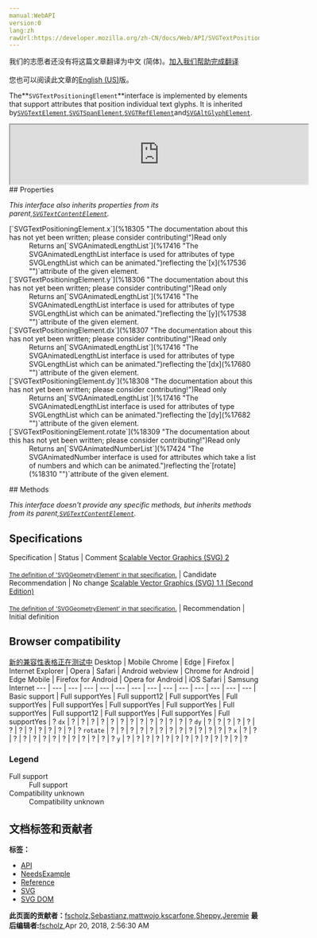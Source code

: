 ```yaml
---
manual:WebAPI
version:0
lang:zh
rawUrl:https://developer.mozilla.org/zh-CN/docs/Web/API/SVGTextPositioningElement
---
```




<bdi>我们的志愿者还没有将这篇文章翻译为<bdi>中文 (简体)</bdi>。[加入我们帮助完成翻译](%18304 "")<br></br>您也可以阅读此文章的[English (US)](%18256 "")版。</bdi>






The**`SVGTextPositioningElement`**interface is implemented by elements that support attributes that position individual text glyphs. It is inherited by[`SVGTextElement`](%18271 "The SVGTextElement interface corresponds to the <text> elements."),[`SVGTSpanElement`](%18254 "The SVGTSpanElement interface represents a <tspan> element."),[`SVGTRefElement`](%18247 "The SVGTRefElement interface corresponds to the <tref> elements.")and[`SVGAltGlyphElement`](%17345 "The SVGAltGlyphElement interface represents an <altglyph> element. This interface makes it possible to implement more sophisticated and particular glyph characters. For some textal representations as: ligatures (e.g. æ, ß, etc ), special-purpose fonts (e.g. musical symbols) or even alternate glyphs such as Asian text strings it is required that a different set of glyphs be used than the normal given character data.").

<iframe src='https://mdn.mozillademos.org/en-US/docs/Web/API/SVGTextPositioningElement$samples/inheritance_diagram?revision=1375658' width='600' height='120'></iframe>
## Properties<a name="Properties"></a>


<em>This interface also inherits properties from its parent,[`SVGTextContentElement`](%18270 "The SVGTextContentElement interface is implemented by elements that support rendering child text content. It is inherited by various text-related interfaces, such as SVGTextElement, SVGTSpanElement, SVGTRefElement, SVGAltGlyphElement and SVGTextPathElement.").</em>

<dl><dt id=''>[`SVGTextPositioningElement.x`](%18305 "The documentation about this has not yet been written; please consider contributing!")Read only</dt><dd>Returns an[`SVGAnimatedLengthList`](%17416 "The SVGAnimatedLengthList interface is used for attributes of type SVGLengthList which can be animated.")reflecting the`[x](%17536 "")`attribute of the given element.</dd><dt id=''>[`SVGTextPositioningElement.y`](%18306 "The documentation about this has not yet been written; please consider contributing!")Read only</dt><dd>Returns an[`SVGAnimatedLengthList`](%17416 "The SVGAnimatedLengthList interface is used for attributes of type SVGLengthList which can be animated.")reflecting the`[y](%17538 "")`attribute of the given element.</dd><dt id=''>[`SVGTextPositioningElement.dx`](%18307 "The documentation about this has not yet been written; please consider contributing!")Read only</dt><dd>Returns an[`SVGAnimatedLengthList`](%17416 "The SVGAnimatedLengthList interface is used for attributes of type SVGLengthList which can be animated.")reflecting the`[dx](%17680 "")`attribute of the given element.</dd><dt id=''>[`SVGTextPositioningElement.dy`](%18308 "The documentation about this has not yet been written; please consider contributing!")Read only</dt><dd>Returns an[`SVGAnimatedLengthList`](%17416 "The SVGAnimatedLengthList interface is used for attributes of type SVGLengthList which can be animated.")reflecting the`[dy](%17682 "")`attribute of the given element.</dd><dt id=''>[`SVGTextPositioningElement.rotate`](%18309 "The documentation about this has not yet been written; please consider contributing!")Read only</dt><dd>Returns an[`SVGAnimatedNumberList`](%17424 "The SVGAnimatedNumber interface is used for attributes which take a list of numbers and which can be animated.")reflecting the`[rotate](%18310 "")`attribute of the given element.</dd></dl>
## Methods<a name="Methods"></a>


<em>This interface doesn&#39;t provide any specific methods, but inherits methods from its parent,[`SVGTextContentElement`](%18270 "The SVGTextContentElement interface is implemented by elements that support rendering child text content. It is inherited by various text-related interfaces, such as SVGTextElement, SVGTSpanElement, SVGTRefElement, SVGAltGlyphElement and SVGTextPathElement.").</em>


## Specifications<a name="Specifications"></a>
Specification | Status | Comment 
[Scalable Vector Graphics (SVG) 2<br></br><small>The definition of &#39;SVGGeometryElement&#39; in that specification.</small>](%17902 "") | Candidate Recommendation | No change 
[Scalable Vector Graphics (SVG) 1.1 (Second Edition)<br></br><small>The definition of &#39;SVGGeometryElement&#39; in that specification.</small>](%18311 "") | Recommendation | Initial definition 


## Browser compatibility<a name="Browser_compatibility"></a>
[新的兼容性表格正在测试中<i></i>](%3360 "")
<abbr>Desktop<i></i></abbr> | <abbr>Mobile<i></i></abbr> 
<abbr>Chrome<i></i></abbr> | <abbr>Edge<i></i></abbr> | <abbr>Firefox<i></i></abbr> | <abbr>Internet Explorer<i></i></abbr> | <abbr>Opera<i></i></abbr> | <abbr>Safari<i></i></abbr> | <abbr>Android webview<i></i></abbr> | <abbr>Chrome for Android<i></i></abbr> | <abbr>Edge Mobile<i></i></abbr> | <abbr>Firefox for Android<i></i></abbr> | <abbr>Opera for Android<i></i></abbr> | <abbr>iOS Safari<i></i></abbr> | <abbr>Samsung Internet<i></i></abbr> 
 ---  |  ---  |  ---  |  ---  |  ---  |  ---  |  ---  |  ---  |  ---  |  ---  |  ---  |  ---  |  ---  |  ---  | 
Basic support | <abbr>Full support</abbr>Yes | <abbr>Full support</abbr>12 | <abbr>Full support</abbr>Yes | <abbr>Full support</abbr>Yes | <abbr>Full support</abbr>Yes | <abbr>Full support</abbr>Yes | <abbr>Full support</abbr>Yes | <abbr>Full support</abbr>Yes | <abbr>Full support</abbr>12 | <abbr>Full support</abbr>Yes | <abbr>Full support</abbr>Yes | <abbr>Full support</abbr>Yes | <abbr>?</abbr> 
`dx` | <abbr>?</abbr> | <abbr>?</abbr> | <abbr>?</abbr> | <abbr>?</abbr> | <abbr>?</abbr> | <abbr>?</abbr> | <abbr>?</abbr> | <abbr>?</abbr> | <abbr>?</abbr> | <abbr>?</abbr> | <abbr>?</abbr> | <abbr>?</abbr> | <abbr>?</abbr> 
`dy` | <abbr>?</abbr> | <abbr>?</abbr> | <abbr>?</abbr> | <abbr>?</abbr> | <abbr>?</abbr> | <abbr>?</abbr> | <abbr>?</abbr> | <abbr>?</abbr> | <abbr>?</abbr> | <abbr>?</abbr> | <abbr>?</abbr> | <abbr>?</abbr> | <abbr>?</abbr> 
`rotate` | <abbr>?</abbr> | <abbr>?</abbr> | <abbr>?</abbr> | <abbr>?</abbr> | <abbr>?</abbr> | <abbr>?</abbr> | <abbr>?</abbr> | <abbr>?</abbr> | <abbr>?</abbr> | <abbr>?</abbr> | <abbr>?</abbr> | <abbr>?</abbr> | <abbr>?</abbr> 
`x` | <abbr>?</abbr> | <abbr>?</abbr> | <abbr>?</abbr> | <abbr>?</abbr> | <abbr>?</abbr> | <abbr>?</abbr> | <abbr>?</abbr> | <abbr>?</abbr> | <abbr>?</abbr> | <abbr>?</abbr> | <abbr>?</abbr> | <abbr>?</abbr> | <abbr>?</abbr> 
`y` | <abbr>?</abbr> | <abbr>?</abbr> | <abbr>?</abbr> | <abbr>?</abbr> | <abbr>?</abbr> | <abbr>?</abbr> | <abbr>?</abbr> | <abbr>?</abbr> | <abbr>?</abbr> | <abbr>?</abbr> | <abbr>?</abbr> | <abbr>?</abbr> | <abbr>?</abbr> 


### Legend<a name="Legend"></a>
<dl><dt id=''><abbr>Full support</abbr></dt><dd>Full support</dd><dt id=''><abbr>Compatibility unknown</abbr></dt><dd>Compatibility unknown</dd></dl>



## 文档标签和贡献者
**标签：**
* [API](%50 "")
* [NeedsExample](%13047 "")
* [Reference](%3381 "")
* [SVG](%457 "")
* [SVG DOM](%17335 "")

**此页面的贡献者：**[fscholz](%60 ""),[Sebastianz](%4468 ""),[mattwojo](%14635 ""),[kscarfone](%3900 ""),[Sheppy](%405 ""),[Jeremie](%4470 "")
**最后编辑者:**[fscholz](%60 ""),<time>Apr 20, 2018, 2:56:30 AM</time>



